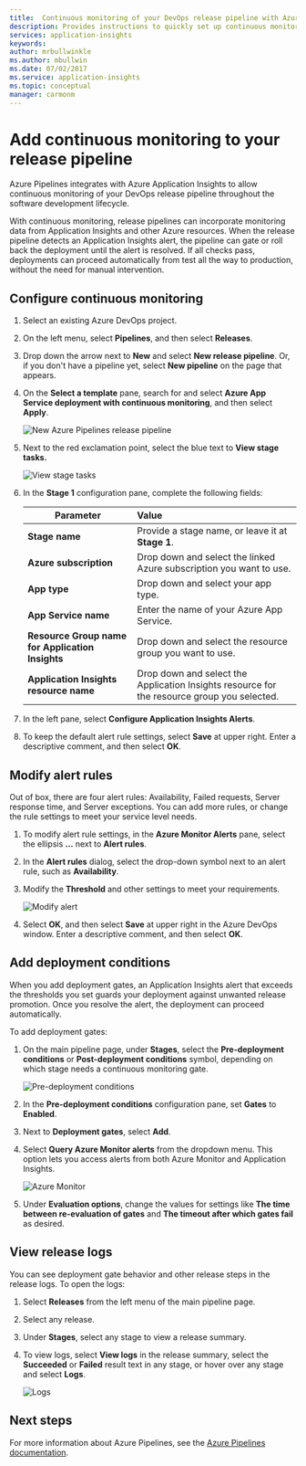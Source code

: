 ```yaml
---
title:  Continuous monitoring of your DevOps release pipeline with Azure Pipelines and Azure Application Insights  | Microsoft Docs
description: Provides instructions to quickly set up continuous monitoring with Application Insights
services: application-insights
keywords:
author: mrbullwinkle
ms.author: mbullwin
ms.date: 07/02/2017
ms.service: application-insights
ms.topic: conceptual
manager: carmonm
---
```


# Add continuous monitoring to your release pipeline

Azure Pipelines integrates with Azure Application Insights to allow continuous monitoring of your DevOps release pipeline throughout the software development lifecycle. 

With continuous monitoring, release pipelines can incorporate monitoring data from Application Insights and other Azure resources. When the release pipeline detects an Application Insights alert, the pipeline can gate or roll back the deployment until the alert is resolved. If all checks pass, deployments can proceed automatically from test all the way to production, without the need for manual intervention. 

## Configure continuous monitoring

1. Select an existing Azure DevOps project.
   
1. On the left menu, select **Pipelines**, and then select **Releases**. 
   
1. Drop down the arrow next to **New** and select **New release pipeline**. Or, if you don't have a pipeline yet, select **New pipeline** on the page that appears.
   
1. On the **Select a template** pane, search for and select **Azure App Service deployment with continuous monitoring**, and then select **Apply**. 

   ![New Azure Pipelines release pipeline](media/continuous-monitoring/001.png)

1. Next to the red exclamation point, select the blue text to **View stage tasks.**

   ![View stage tasks](media/continuous-monitoring/002.png)

1. In the **Stage 1** configuration pane, complete the following fields: 

    | Parameter        | Value |
   | ------------- |:-----|
   | **Stage name**      | Provide a stage name, or leave it at **Stage 1**. |
   | **Azure subscription** | Drop down and select the linked Azure subscription you want to use.|
   | **App type** | Drop down and select your app type. |
   | **App Service name** | Enter the name of your Azure App Service. |
   | **Resource Group name for Application Insights**    | Drop down and select the resource group you want to use. |
   | **Application Insights resource name** | Drop down and select the Application Insights resource for the resource group you selected.

1. In the left pane, select **Configure Application Insights Alerts**.

1. To keep the default alert rule settings, select **Save** at upper right. Enter a descriptive comment, and then select **OK**.

## Modify alert rules

Out of box, there are four alert rules: Availability, Failed requests, Server response time, and Server exceptions. You can add more rules, or change the rule settings to meet your service level needs. 
   
1. To modify alert rule settings, in the **Azure Monitor Alerts** pane, select the ellipsis **...** next to **Alert rules**.
   
1. In the **Alert rules** dialog, select the drop-down symbol next to an alert rule, such as **Availability**. 
   
1. Modify the **Threshold** and other settings to meet your requirements.
   
   ![Modify alert](media/continuous-monitoring/003.png)
   
1. Select **OK**, and then select **Save** at upper right in the Azure DevOps window. Enter a descriptive comment, and then select **OK**.

## Add deployment conditions

When you add deployment gates, an Application Insights alert that exceeds the thresholds you set guards your deployment against unwanted release promotion. Once you resolve the alert, the deployment can proceed automatically. 

To add deployment gates:

1. On the main pipeline page, under **Stages**, select the **Pre-deployment conditions** or **Post-deployment conditions** symbol, depending on which stage needs a continuous monitoring gate.
   
   ![Pre-deployment conditions](media/continuous-monitoring/004.png)
   
1. In the **Pre-deployment conditions** configuration pane, set **Gates** to **Enabled**.
   
1. Next to **Deployment gates**, select **Add**.
   
1. Select **Query Azure Monitor alerts** from the dropdown menu. This option lets you access alerts from both Azure Monitor and Application Insights.
   
   ![Azure Monitor](media/continuous-monitoring/005.png)
   
1. Under **Evaluation options**, change the values for settings like **The time between re-evaluation of gates** and **The timeout after which gates fail** as desired. 

## View release logs

You can see deployment gate behavior and other release steps in the release logs. To open the logs:

1. Select **Releases** from the left menu of the main pipeline page. 
   
1. Select any release. 
   
1. Under **Stages**, select any stage to view a release summary. 
   
1. To view logs, select **View logs** in the release summary, select the **Succeeded** or **Failed** result text in any stage, or hover over any stage and select **Logs**. 
   
   ![Logs](media/continuous-monitoring/006.png)

## Next steps

For more information about Azure Pipelines, see the [Azure Pipelines documentation](https://docs.microsoft.com/azure/devops/pipelines).
